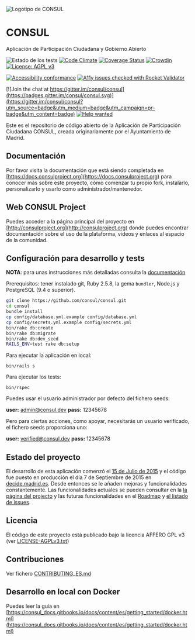 <!--
  Title: CONSUL
  Description: Aplicación de Participación Ciudadana y Gobierno Abierto
  Keywords: democracia, participación ciudadana, participación electrónica, debates, propuestas, votaciones, consultas, legislación colaborativa, presupuestos participativos
-->

![Logotipo de CONSUL](https://raw.githubusercontent.com/consul/consul/master/public/consul_logo.png)

# CONSUL

Aplicación de Participación Ciudadana y Gobierno Abierto

![Estado de los tests](https://github.com/consul/consul/workflows/.github/workflows/tests.yml/badge.svg)
[![Code Climate](https://codeclimate.com/github/consul/consul/badges/gpa.svg)](https://codeclimate.com/github/consul/consul)
[![Coverage Status](https://coveralls.io/repos/github/consul/consul/badge.svg?branch=master)](https://coveralls.io/github/consul/consul?branch=master)
[![Crowdin](https://d322cqt584bo4o.cloudfront.net/consul/localized.svg)](https://crowdin.com/project/consul)
[![License: AGPL v3](https://img.shields.io/badge/License-AGPL%20v3-blue.svg)](http://www.gnu.org/licenses/agpl-3.0)

[![Accessibility conformance](https://img.shields.io/badge/accessibility-WAI:AA-green.svg)](https://www.w3.org/WAI/eval/Overview)
[![A11y issues checked with Rocket Validator](https://rocketvalidator.com/badges/checked_with_rocket_validator.svg?url=https://rocketvalidator.com)](https://rocketvalidator.com/opensource)

[![Join the chat at https://gitter.im/consul/consul](https://badges.gitter.im/consul/consul.svg)](https://gitter.im/consul/consul?utm_source=badge&utm_medium=badge&utm_campaign=pr-badge&utm_content=badge)
[![Help wanted](https://img.shields.io/badge/help-wanted-brightgreen.svg?style=flat-square)](https://github.com/consul/consul/issues?q=is%3Aissue+is%3Aopen+label%3A"help+wanted")

Este es el repositorio de código abierto de la Aplicación de Participación Ciudadana CONSUL, creada originariamente por el Ayuntamiento de Madrid.

## Documentación

Por favor visita la documentación que está siendo completada en [https://docs.consulproject.org](https://docs.consulproject.org) para conocer más sobre este proyecto, cómo comenzar tu propio fork, instalarlo, personalizarlo y usarlo como administrador/mantenedor.

## Web CONSUL Project

Puedes acceder a la página principal del proyecto en [http://consulproject.org](http://consulproject.org) donde puedes encontrar documentación sobre el uso de la plataforma, videos y enlaces al espacio de la comunidad.

## Configuración para desarrollo y tests

**NOTA**: para unas instrucciones más detalladas consulta la [documentación](https://docs.consulproject.org)

Prerequisitos: tener instalado git, Ruby 2.5.8, la gema `bundler`, Node.js y PostgreSQL (9.4 o superior).

```bash
git clone https://github.com/consul/consul.git
cd consul
bundle install
cp config/database.yml.example config/database.yml
cp config/secrets.yml.example config/secrets.yml
bin/rake db:create
bin/rake db:migrate
bin/rake db:dev_seed
RAILS_ENV=test rake db:setup
```

Para ejecutar la aplicación en local:

```
bin/rails s
```

Para ejecutar los tests:

```
bin/rspec
```

Puedes usar el usuario administrador por defecto del fichero seeds:

 **user:** admin@consul.dev
 **pass:** 12345678

Pero para ciertas acciones, como apoyar, necesitarás un usuario verificado, el fichero seeds proporciona uno:

 **user:** verified@consul.dev
 **pass:** 12345678

## Estado del proyecto

El desarrollo de esta aplicación comenzó el [15 de Julio de 2015](https://github.com/consul/consul/commit/8db36308379accd44b5de4f680a54c41a0cc6fc6) y el código fue puesto en producción el día 7 de Septiembre de 2015 en [decide.madrid.es](https://decide.madrid.es). Desde entonces se le añaden mejoras y funcionalidades constantemente. Las funcionalidades actuales se pueden consultar en la [la página del projecto](http://consulproject.org/es) y las futuras funcionalidades en el [Roadmap](https://github.com/consul/consul/projects/6) y [el listado de issues](https://github.com/consul/consul/issues).

## Licencia

El código de este proyecto está publicado bajo la licencia AFFERO GPL v3 (ver [LICENSE-AGPLv3.txt](LICENSE-AGPLv3.txt))

## Contribuciones

Ver fichero [CONTRIBUTING_ES.md](CONTRIBUTING_ES.md)

## Desarrollo en local con Docker

Puedes leer la guía en [https://consul_docs.gitbooks.io/docs/content/es/getting_started/docker.html](https://consul_docs.gitbooks.io/docs/content/es/getting_started/docker.html)
